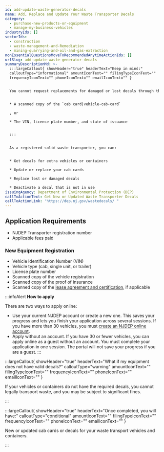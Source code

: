```yaml
---
id: add-update-waste-generator-decals
name: Add, Replace and Update Your Waste Transporter Decals
category:
  - purchase-new-products-or-equipment
  - manage-my-business-vehicles
industryIds: []
sectorIds:
  - construction
  - waste-management-and-Remediation
  - mining-quarrying-and-oil-and-gas-extraction
nonEssentialQuestionsMoveToRecommendedAnytimeActionIds: []
urlSlug: add-update-waste-generator-decals
summaryDescriptionMd: >-
  :::largeCallout{ showHeader="true" headerText="Keep in mind:"
  calloutType="informational" amountIconText="" filingTypeIconText=""
  frequencyIconText="" phoneIconText="" emailIconText="" }


  You cannot request replacements for damaged or lost decals through the online service. To get the decals, email lru@dep.nj.gov. In your email, explain why you need a replacement decal. Include this information for each decal request:


  * A scanned copy of the `cab card|vehicle-cab-card` 

  , or

  * The VIN, license plate number, and state of issuance


  :::


  As a registered solid waste transporter, you can:  


  * Get decals for extra vehicles or containers

  * Update or replace your cab cards 

  * Replace lost or damaged decals

  * Deactivate a decal that is not in use
issuingAgency: Department of Environmental Protection (DEP)
callToActionText: Get New or Updated Waste Transporter Decals
callToActionLink: "https://dep.nj.gov/wastedecals/ "
---
```

## Application Requirements

* NJDEP Transporter registration number
* Applicable fees paid

### New Equipment Registration

* Vehicle Identification Number (VIN) 
* Vehicle type (cab, single unit, or trailer)
* License plate number
* Scanned copy of the vehicle registration
* Scanned copy of the proof of insurance
* Scanned copy of the [lease agreement and certification](https://dep.nj.gov/wp-content/uploads/wastedecals/lease-agreement-certification.pdf), if applicable

:::infoAlert 
 **How to apply**

There are two ways to apply online:

* Use your current NJDEP account or create a new one. This saves your progress and lets you finish your application across several sessions. If you have more than 30 vehicles, you must [create an NJDEP online account](https://my.nj.gov/signup/Signup).
* Apply without an account. If you have 30 or fewer vehicles, you can apply online as a guest without an account. You must complete your application in one session. The portal will not save your progress if you are a guest.
  :::

:::largeCallout{ showHeader="true" headerText="What if my equipment does not have valid decals?" calloutType="warning" amountIconText="" filingTypeIconText="" frequencyIconText="" phoneIconText="" emailIconText="" }

If your vehicles or containers do not have the required decals, you cannot legally transport waste, and you may be subject to significant fines.

:::

:::largeCallout{ showHeader="true" headerText="Once completed, you will have:" calloutType="conditional" amountIconText="" filingTypeIconText="" frequencyIconText="" phoneIconText="" emailIconText="" }

New or updated cab cards or decals for your waste transport vehicles and containers.

:::